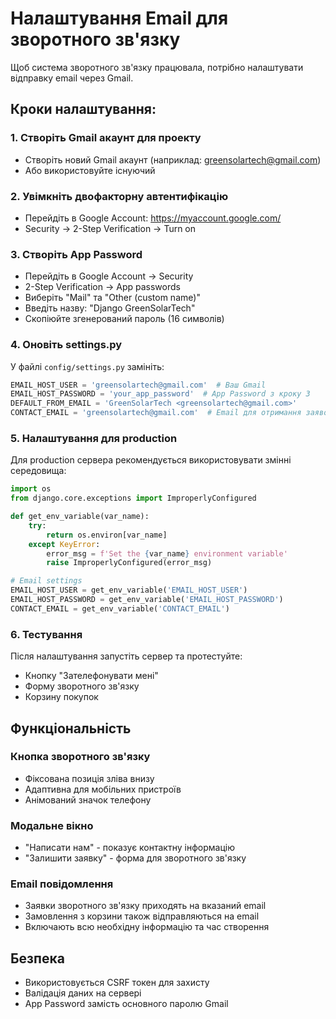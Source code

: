 # Налаштування Email для зворотного зв'язку

Щоб система зворотного зв'язку працювала, потрібно налаштувати відправку email через Gmail.

## Кроки налаштування:

### 1. Створіть Gmail акаунт для проекту
- Створіть новий Gmail акаунт (наприклад: greensolartech@gmail.com)
- Або використовуйте існуючий

### 2. Увімкніть двофакторну автентифікацію
- Перейдіть в Google Account: https://myaccount.google.com/
- Security → 2-Step Verification → Turn on

### 3. Створіть App Password
- Перейдіть в Google Account → Security
- 2-Step Verification → App passwords
- Виберіть "Mail" та "Other (custom name)"
- Введіть назву: "Django GreenSolarTech"
- Скопіюйте згенерований пароль (16 символів)

### 4. Оновіть settings.py
У файлі `config/settings.py` замініть:

```python
EMAIL_HOST_USER = 'greensolartech@gmail.com'  # Ваш Gmail
EMAIL_HOST_PASSWORD = 'your_app_password'  # App Password з кроку 3
DEFAULT_FROM_EMAIL = 'GreenSolarTech <greensolartech@gmail.com>'
CONTACT_EMAIL = 'greensolartech@gmail.com'  # Email для отримання заявок
```

### 5. Налаштування для production
Для production сервера рекомендується використовувати змінні середовища:

```python
import os
from django.core.exceptions import ImproperlyConfigured

def get_env_variable(var_name):
    try:
        return os.environ[var_name]
    except KeyError:
        error_msg = f'Set the {var_name} environment variable'
        raise ImproperlyConfigured(error_msg)

# Email settings
EMAIL_HOST_USER = get_env_variable('EMAIL_HOST_USER')
EMAIL_HOST_PASSWORD = get_env_variable('EMAIL_HOST_PASSWORD')
CONTACT_EMAIL = get_env_variable('CONTACT_EMAIL')
```

### 6. Тестування
Після налаштування запустіть сервер та протестуйте:
- Кнопку "Зателефонувати мені"
- Форму зворотного зв'язку
- Корзину покупок

## Функціональність

### Кнопка зворотного зв'язку
- Фіксована позиція зліва внизу
- Адаптивна для мобільних пристроїв
- Анімований значок телефону

### Модальне вікно
- "Написати нам" - показує контактну інформацію
- "Залишити заявку" - форма для зворотного зв'язку

### Email повідомлення
- Заявки зворотного зв'язку приходять на вказаний email
- Замовлення з корзини також відправляються на email
- Включають всю необхідну інформацію та час створення

## Безпека
- Використовується CSRF токен для захисту
- Валідація даних на сервері
- App Password замість основного паролю Gmail 